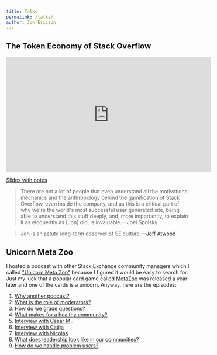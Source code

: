 ```yaml
---
title: Talks
permalink: /talks/
author: Jon Ericson
---
```


## The Token Economy of Stack Overflow

<iframe width="560" height="315" src="https://www.youtube.com/embed/HcUML0XNeKI?si=L_DgAVYkQg55sCFs" title="YouTube video player" frameborder="0" allow="accelerometer; autoplay; clipboard-write; encrypted-media; gyroscope; picture-in-picture; web-share" allowfullscreen></iframe>

[Slides with notes](https://docs.google.com/presentation/d/13uK6sxIVdGr0yl-Hhfg_S7aT56iAIB31KgvK1KWa3VU/edit?usp=sharing)

> There are not a lot of people that even understand all the
> motivational mechanics and the anthropology behind the gamification
> of Stack Overflow, even inside the company, and as this is a
> critical part of why we're the world's most successful user
> generated site, being able to understand this stuff deeply, and,
> more importantly, to explain it as eloquently as [Jon] did, is
> invaluable.&mdash;Joel Spolsky

> Jon is an astute long-term observer of SE culture.&mdash;[Jeff Atwood](https://web.archive.org/web/20131015073107/http://blog.stackoverflow.com/2013/08/please-welcome-jon-ericson-community-manager/#comment-81460)

## Unicorn Meta Zoo

I hosted a podcast with other Stack Exchange community managers which
I called ["Unicorn Meta Zoo"](https://unicorn-meta-zoo.github.io/)
because I figured it would be easy to search for. Just my luck that a
popular card game called
[MetaZoo](https://en.wikipedia.org/wiki/MetaZoo) was released a year
later and one of the cards is a unicorn. Anyway, here are the
episodes:

1. [Why another
   podcast?](https://unicorn-meta-zoo.github.io/episodes/why-podcast.mp3)
2. [What is the role of
   moderators?](https://dts.podtrac.com/redirect.mp3/unicorn-meta-zoo.github.io/episodes/moderation.mp3)
3. [How do we grade
   questions?](https://dts.podtrac.com/redirect.mp3/unicorn-meta-zoo.github.io/episodes/question-grade.mp3)
4. [What makes for a healthy
   community?](https://dts.podtrac.com/redirect.mp3/unicorn-meta-zoo.github.io/episodes/healthy-communities.mp3)
5. [Interview with Cesar
   M](https://dts.podtrac.com/redirect.mp3/unicorn-meta-zoo.github.io/episodes/cesar.mp3)_
6. [Interview with
   Catija](https://dts.podtrac.com/redirect.mp3/unicorn-meta-zoo.github.io/episodes/catija.mp3)
7. [Interview with
   Nicolas](https://dts.podtrac.com/redirect.mp3/unicorn-meta-zoo.github.io/episodes/nicolas.mp3)
8. [What does leadership look like in our
   communities?](https://dts.podtrac.com/redirect.mp3/unicorn-meta-zoo.github.io/episodes/leadership.mp3)
9. [How do we handle problem
   users?](https://dts.podtrac.com/redirect.mp3/unicorn-meta-zoo.github.io/episodes/problem-users.mp3)
